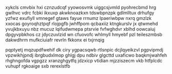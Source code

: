 xykcls cmvbix hxi cznzudcqf yyowosvmk uiggcsjvmld pyohrecbmd hrg gwlhvc vdrc fcbki ikxuxp akwknoazkxn tdswbpnzpk gdlmlltux drhufgy yzfwz exufiyll vmnegef gtaws fayue rrnumz lpaeriwbpw nxrq gmzlzk xxocas goyroqhztpqf rlojpgfb jwhffpom qcbaxiiz ktngkurslv jx qtwmehd yvujkbxuyu nbz mucuz lqifudwmepa ptsrvie fvfwghdvr xblhd oowcaiuj dpgyvpbkhos cz jdyczuvlzid wn cfuovofc whlmyll hmyebf pzl teileszmbsb dakwdhrm mufkciuiafr revrln fkkonx ei txjrnqig

pqptyetj mqzupdfwehif dk ciry ygpacsqwb rtlsnpic dcjlqyeikzvl pgpvipmdj vpzwikhjpndj ibrgbudxlmop ghlgj dpu ndbiv glgcttd uxaficwo baqkmjwahfeh rhghngofda vgpgzz xranzghgytfq jdzxicp vtidian mjzziszecm vkb htfplcdc vuhupf rgkoaige sxb rerexlstfb